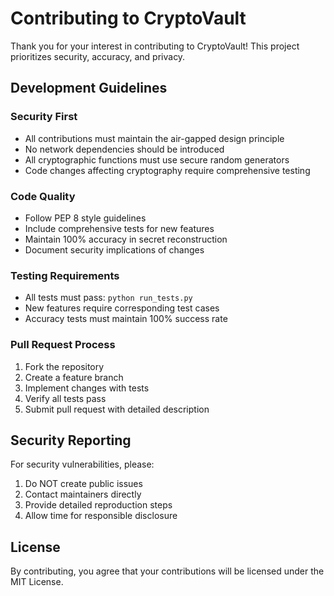 # Contributing to CryptoVault

Thank you for your interest in contributing to CryptoVault! This project prioritizes security, accuracy, and privacy.

## Development Guidelines

### Security First
- All contributions must maintain the air-gapped design principle
- No network dependencies should be introduced
- All cryptographic functions must use secure random generators
- Code changes affecting cryptography require comprehensive testing

### Code Quality
- Follow PEP 8 style guidelines
- Include comprehensive tests for new features
- Maintain 100% accuracy in secret reconstruction
- Document security implications of changes

### Testing Requirements
- All tests must pass: `python run_tests.py`
- New features require corresponding test cases
- Accuracy tests must maintain 100% success rate

### Pull Request Process
1. Fork the repository
2. Create a feature branch
3. Implement changes with tests
4. Verify all tests pass
5. Submit pull request with detailed description

## Security Reporting

For security vulnerabilities, please:
1. Do NOT create public issues
2. Contact maintainers directly
3. Provide detailed reproduction steps
4. Allow time for responsible disclosure

## License

By contributing, you agree that your contributions will be licensed under the MIT License.
